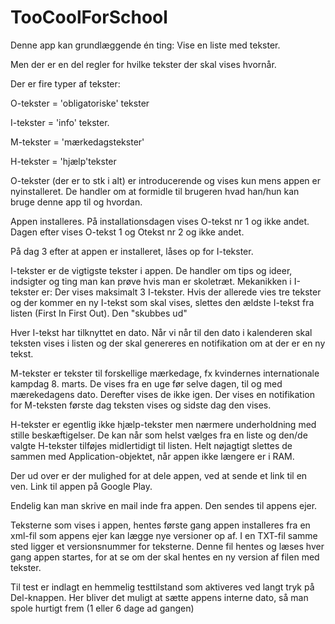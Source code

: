 # TooCoolForSchool
Denne app kan grundlæggende én ting: Vise en liste med tekster. 

Men der er en del regler for hvilke tekster der skal vises hvornår.

Der er fire typer af tekster:

O-tekster = 'obligatoriske' tekster

I-tekster = 'info' tekster.

M-tekster = 'mærkedagstekster'

H-tekster = 'hjælp'tekster

O-tekster (der er to stk i alt) er introducerende og vises kun mens appen er nyinstalleret. De handler om at formidle til brugeren hvad han/hun kan bruge denne app til og hvordan.

Appen installeres. På installationsdagen vises O-tekst nr 1 og ikke andet.
Dagen efter vises O-tekst 1 og Otekst nr 2 og ikke andet.

På dag 3 efter at appen er installeret, låses op for I-tekster.

I-tekster er de vigtigste tekster i appen. De handler om tips og ideer, indsigter og ting man kan prøve hvis man er skoletræt.
Mekanikken i I-tekster er: Der vises maksimalt 3 I-tekster. Hvis der allerede vies tre tekster og der kommer en ny I-tekst som skal vises, slettes den ældste I-tekst fra listen (First In First Out). Den "skubbes ud"

Hver I-tekst har tilknyttet en dato. Når vi når til den dato i kalenderen skal teksten vises i listen og der skal genereres en notifikation om at der er en ny tekst.

M-tekster er tekster til forskellige mærkedage, fx kvindernes internationale kampdag 8. marts. De vises fra en uge før selve dagen, til og med mærekedagens dato. Derefter vises de ikke igen.
Der vises en notifikation for M-teksten første dag teksten vises og sidste dag den vises.

H-tekster er egentlig ikke hjælp-tekster men nærmere underholdning med stille beskæftigelser.
De kan når som helst vælges fra en liste og den/de valgte H-tekster tilføjes midlertidigt til listen. Helt nøjagtigt slettes de sammen med Application-objektet, når appen ikke længere er i RAM.

Der ud over er der mulighed for at dele appen, ved at sende et link til en ven. Link til appen på Google Play.
 
Endelig kan man skrive en mail inde fra appen. Den sendes til appens ejer.

Teksterne som vises i appen, hentes første gang appen installeres fra en xml-fil som appens ejer kan lægge nye versioner op af. I en TXT-fil samme sted ligger et versionsnummer for teksterne. Denne fil hentes og læses hver gang appen startes, for at se om der skal hentes en ny version af filen med tekster.

Til test er indlagt en hemmelig testtilstand som aktiveres ved langt tryk på Del-knappen. Her bliver det muligt at sætte appens interne dato, så man spole hurtigt frem (1 eller 6 dage ad gangen)


